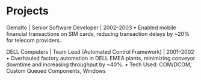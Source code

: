# Projects

Gemalto | Senior Software Developer | 2002–2003 
• Enabled mobile financial transactions on SIM cards, reducing transaction delays 
by ~20% for telecom providers. 
 
DELL Computers | Team Lead (Automated Control Framework) | 2001–2002 
• Overhauled factory automation in DELL EMEA plants, minimizing conveyor 
downtime and increasing throughput by ~40%. 
• Tech Used: COM/DCOM, Custom Queued Components, Windows

